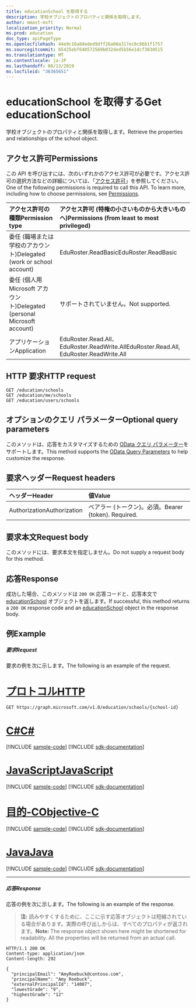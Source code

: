 ```yaml
---
title: educationSchool を取得する
description: 学校オブジェクトのプロパティと関係を取得します。
author: mmast-msft
localization_priority: Normal
ms.prod: education
doc_type: apiPageType
ms.openlocfilehash: 44e9c16a84eded9dff26a00a317ec0c96b1f1757
ms.sourcegitcommit: b5425ebf648572569b032ded5b56e1dcf3830515
ms.translationtype: MT
ms.contentlocale: ja-JP
ms.lasthandoff: 08/13/2019
ms.locfileid: "36365651"
---
```

# <a name="get-educationschool"></a><span data-ttu-id="421a6-103">educationSchool を取得する</span><span class="sxs-lookup"><span data-stu-id="421a6-103">Get educationSchool</span></span>

<span data-ttu-id="421a6-104">学校オブジェクトのプロパティと関係を取得します。</span><span class="sxs-lookup"><span data-stu-id="421a6-104">Retrieve the properties and relationships of the school object.</span></span>

## <a name="permissions"></a><span data-ttu-id="421a6-105">アクセス許可</span><span class="sxs-lookup"><span data-stu-id="421a6-105">Permissions</span></span>
<span data-ttu-id="421a6-p101">この API を呼び出すには、次のいずれかのアクセス許可が必要です。アクセス許可の選択方法などの詳細については、「[アクセス許可](/graph/permissions-reference)」を参照してください。</span><span class="sxs-lookup"><span data-stu-id="421a6-p101">One of the following permissions is required to call this API. To learn more, including how to choose permissions, see [Permissions](/graph/permissions-reference).</span></span>

|<span data-ttu-id="421a6-108">アクセス許可の種類</span><span class="sxs-lookup"><span data-stu-id="421a6-108">Permission type</span></span>      | <span data-ttu-id="421a6-109">アクセス許可 (特権の小さいものから大きいものへ)</span><span class="sxs-lookup"><span data-stu-id="421a6-109">Permissions (from least to most privileged)</span></span>              |
|:--------------------|:---------------------------------------------------------|
|<span data-ttu-id="421a6-110">委任 (職場または学校のアカウント)</span><span class="sxs-lookup"><span data-stu-id="421a6-110">Delegated (work or school account)</span></span> |  <span data-ttu-id="421a6-111">EduRoster.ReadBasic</span><span class="sxs-lookup"><span data-stu-id="421a6-111">EduRoster.ReadBasic</span></span>  |
|<span data-ttu-id="421a6-112">委任 (個人用 Microsoft アカウント)</span><span class="sxs-lookup"><span data-stu-id="421a6-112">Delegated (personal Microsoft account)</span></span> |  <span data-ttu-id="421a6-113">サポートされていません。</span><span class="sxs-lookup"><span data-stu-id="421a6-113">Not supported.</span></span>  |
|<span data-ttu-id="421a6-114">アプリケーション</span><span class="sxs-lookup"><span data-stu-id="421a6-114">Application</span></span> | <span data-ttu-id="421a6-115">EduRoster.Read.All、EduRoster.ReadWrite.All</span><span class="sxs-lookup"><span data-stu-id="421a6-115">EduRoster.Read.All, EduRoster.ReadWrite.All</span></span> | 

## <a name="http-request"></a><span data-ttu-id="421a6-116">HTTP 要求</span><span class="sxs-lookup"><span data-stu-id="421a6-116">HTTP request</span></span>
<!-- { "blockType": "ignored" } -->
```http
GET /education/schools
GET /education/me/schools
GET /education/users/schools
```
## <a name="optional-query-parameters"></a><span data-ttu-id="421a6-117">オプションのクエリ パラメーター</span><span class="sxs-lookup"><span data-stu-id="421a6-117">Optional query parameters</span></span>
<span data-ttu-id="421a6-118">このメソッドは、応答をカスタマイズするための [OData クエリ パラメーター](https://developer.microsoft.com/graph/docs/concepts/query_parameters)をサポートします。</span><span class="sxs-lookup"><span data-stu-id="421a6-118">This method supports the [OData Query Parameters](https://developer.microsoft.com/graph/docs/concepts/query_parameters) to help customize the response.</span></span>

## <a name="request-headers"></a><span data-ttu-id="421a6-119">要求ヘッダー</span><span class="sxs-lookup"><span data-stu-id="421a6-119">Request headers</span></span>
| <span data-ttu-id="421a6-120">ヘッダー</span><span class="sxs-lookup"><span data-stu-id="421a6-120">Header</span></span>       | <span data-ttu-id="421a6-121">値</span><span class="sxs-lookup"><span data-stu-id="421a6-121">Value</span></span> |
|:---------------|:--------|
| <span data-ttu-id="421a6-122">Authorization</span><span class="sxs-lookup"><span data-stu-id="421a6-122">Authorization</span></span>  | <span data-ttu-id="421a6-p102">ベアラー {トークン}。必須。</span><span class="sxs-lookup"><span data-stu-id="421a6-p102">Bearer {token}. Required.</span></span>  |

## <a name="request-body"></a><span data-ttu-id="421a6-125">要求本文</span><span class="sxs-lookup"><span data-stu-id="421a6-125">Request body</span></span>
<span data-ttu-id="421a6-126">このメソッドには、要求本文を指定しません。</span><span class="sxs-lookup"><span data-stu-id="421a6-126">Do not supply a request body for this method.</span></span>
## <a name="response"></a><span data-ttu-id="421a6-127">応答</span><span class="sxs-lookup"><span data-stu-id="421a6-127">Response</span></span>
<span data-ttu-id="421a6-128">成功した場合、このメソッドは `200 OK` 応答コードと、応答本文で [educationSchool](../resources/educationschool.md) オブジェクトを返します。</span><span class="sxs-lookup"><span data-stu-id="421a6-128">If successful, this method returns a `200 OK` response code and an [educationSchool](../resources/educationschool.md) object in the response body.</span></span>
## <a name="example"></a><span data-ttu-id="421a6-129">例</span><span class="sxs-lookup"><span data-stu-id="421a6-129">Example</span></span>
##### <a name="request"></a><span data-ttu-id="421a6-130">要求</span><span class="sxs-lookup"><span data-stu-id="421a6-130">Request</span></span>
<span data-ttu-id="421a6-131">要求の例を次に示します。</span><span class="sxs-lookup"><span data-stu-id="421a6-131">The following is an example of the request.</span></span>

# <a name="httptabhttp"></a>[<span data-ttu-id="421a6-132">プロトコル</span><span class="sxs-lookup"><span data-stu-id="421a6-132">HTTP</span></span>](#tab/http)
<!-- {
  "blockType": "request",
  "name": "get_educationschool"
}-->
```http
GET https://graph.microsoft.com/v1.0/education/schools/{school-id}
```
# <a name="ctabcsharp"></a>[<span data-ttu-id="421a6-133">C#</span><span class="sxs-lookup"><span data-stu-id="421a6-133">C#</span></span>](#tab/csharp)
[!INCLUDE [sample-code](../includes/snippets/csharp/get-educationschool-csharp-snippets.md)]
[!INCLUDE [sdk-documentation](../includes/snippets/snippets-sdk-documentation-link.md)]

# <a name="javascripttabjavascript"></a>[<span data-ttu-id="421a6-134">JavaScript</span><span class="sxs-lookup"><span data-stu-id="421a6-134">JavaScript</span></span>](#tab/javascript)
[!INCLUDE [sample-code](../includes/snippets/javascript/get-educationschool-javascript-snippets.md)]
[!INCLUDE [sdk-documentation](../includes/snippets/snippets-sdk-documentation-link.md)]

# <a name="objective-ctabobjc"></a>[<span data-ttu-id="421a6-135">目的-C</span><span class="sxs-lookup"><span data-stu-id="421a6-135">Objective-C</span></span>](#tab/objc)
[!INCLUDE [sample-code](../includes/snippets/objc/get-educationschool-objc-snippets.md)]
[!INCLUDE [sdk-documentation](../includes/snippets/snippets-sdk-documentation-link.md)]

# <a name="javatabjava"></a>[<span data-ttu-id="421a6-136">Java</span><span class="sxs-lookup"><span data-stu-id="421a6-136">Java</span></span>](#tab/java)
[!INCLUDE [sample-code](../includes/snippets/java/get-educationschool-java-snippets.md)]
[!INCLUDE [sdk-documentation](../includes/snippets/snippets-sdk-documentation-link.md)]

---

##### <a name="response"></a><span data-ttu-id="421a6-137">応答</span><span class="sxs-lookup"><span data-stu-id="421a6-137">Response</span></span>
<span data-ttu-id="421a6-138">応答の例を次に示します。</span><span class="sxs-lookup"><span data-stu-id="421a6-138">The following is an example of the response.</span></span> 

><span data-ttu-id="421a6-p103">**注:** 読みやすくするために、ここに示す応答オブジェクトは短縮されている場合があります。実際の呼び出しからは、すべてのプロパティが返されます。</span><span class="sxs-lookup"><span data-stu-id="421a6-p103">**Note:** The response object shown here might be shortened for readability. All the properties will be returned from an actual call.</span></span>

<!-- {
  "blockType": "response",
  "truncated": true,
  "@odata.type": "microsoft.graph.educationSchool"
} -->
```http
HTTP/1.1 200 OK
Content-type: application/json
Content-length: 292

{
  "principalEmail": "AmyRoebuck@contoso.com",
  "principalName": "Amy Roebuck",
  "externalPrincipalId": "14007",
  "lowestGrade": "9",
  "highestGrade": "12"
}
```

<!-- uuid: 8fcb5dbc-d5aa-4681-8e31-b001d5168d79
2015-10-25 14:57:30 UTC -->
<!-- {
  "type": "#page.annotation",
  "description": "Get educationSchool",
  "keywords": "",
  "section": "documentation",
  "tocPath": "",
  "suppressions": [
  ]
}-->
